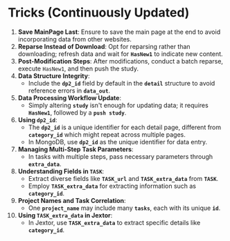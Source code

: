 # Tricks (Continuously Updated)

1. **Save MainPage Last**: Ensure to save the main page at the end to avoid incorporating data from other websites.
2. **Reparse Instead of Download**: Opt for reparsing rather than downloading; refresh data and wait for **`HasNew1`** to indicate new content.
3. **Post-Modification Steps**: After modifications, conduct a batch reparse, execute `HasNew1`, and then push the study.
4. **Data Structure Integrity**:
    - Include the **`dp2_id`** field by default in the **`detail`** structure to avoid reference errors in **`data_out`**.
5. **Data Processing Workflow Update**:
    - Simply altering **`study`** isn't enough for updating data; it requires **`HasNew1`**, followed by a **`push study`**.
6. **Using `dp2_id`**:
    - The **`dp2_id`** is a unique identifier for each detail page, different from **`category_id`** which might repeat across multiple pages.
    - In MongoDB, use **`dp2_id`** as the unique identifier for data entry.
7. **Managing Multi-Step Task Parameters**:
    - In tasks with multiple steps, pass necessary parameters through **`extra_data`**.
8. **Understanding Fields in `TASK`**:
    - Extract diverse fields like **`TASK_url`** and **`TASK_extra_data`** from **`TASK`**.
    - Employ **`TASK_extra_data`** for extracting information such as **`category_id`**.
9. **Project Names and Task Correlation**:
    - One **`project_name`** may include many **`tasks`**, each with its unique **`id`**.
10. **Using `TASK_extra_data` in Jextor**:
    - In Jextor, use **`TASK_extra_data`** to extract specific details like **`category_id`**.
